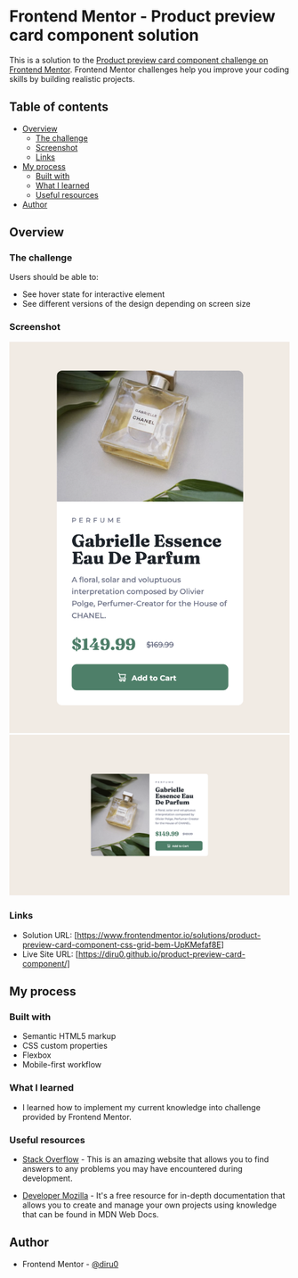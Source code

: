 # Frontend Mentor - Product preview card component solution

This is a solution to the [Product preview card component challenge on Frontend Mentor](https://www.frontendmentor.io/challenges/product-preview-card-component-GO7UmttRfa). Frontend Mentor challenges help you improve your coding skills by building realistic projects.

## Table of contents

- [Overview](#overview)
  - [The challenge](#the-challenge)
  - [Screenshot](#screenshot)
  - [Links](#links)
- [My process](#my-process)
  - [Built with](#built-with)
  - [What I learned](#what-i-learned)
  - [Useful resources](#useful-resources)
- [Author](#author)

## Overview

### The challenge

Users should be able to:

- See hover state for interactive element
- See different versions of the design depending on screen size

### Screenshot

![](images/mobile-design-preview.png)
![](images/desktop-design-preview.png)

### Links

- Solution URL: [https://www.frontendmentor.io/solutions/product-preview-card-component-css-grid-bem-UpKMefaf8E]
- Live Site URL: [https://diru0.github.io/product-preview-card-component/]

## My process

### Built with

- Semantic HTML5 markup
- CSS custom properties
- Flexbox
- Mobile-first workflow

### What I learned

- I learned how to implement my current knowledge into challenge provided by Frontend Mentor.

### Useful resources

- [Stack Overflow](https://stackoverflow.com/) - This is an amazing website that allows you to find answers to any problems you may have encountered during development.

- [Developer Mozilla](https://developer.mozilla.org/en-US/) - It's a free resource for in-depth documentation that allows you to create and manage your own projects using knowledge that can be found in MDN Web Docs.

## Author

- Frontend Mentor - [@diru0](https://www.frontendmentor.io/profile/diru0)
